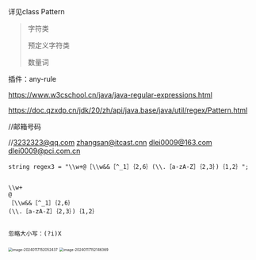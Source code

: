  详见class Pattern

> 字符类
>
> 预定义字符类
>
> 数量词

插件：any-rule



https://www.w3cschool.cn/java/java-regular-expressions.html

https://doc.qzxdp.cn/jdk/20/zh/api/java.base/java/util/regex/Pattern.html



//邮箱号码

//3232323@qq.com zhangsan@itcast.cnn dlei0009@163.com dlei0009@pci.com.cn

```
string regex3 = "\\w+@［\\w&&［^_1］｛2,6｝(\\.［a-zA-Z］｛2,3｝)｛1,2｝";


\\w+
@
［\\w&&［^_1］｛2,6｝
(\\.［a-zA-Z］｛2,3｝)｛1,2｝


忽略大小写：(?i)X
```

<img src="https://picgo172.oss-cn-qingdao.aliyuncs.com/img/image-20240117152052437.png" alt="image-20240117152052437" style="zoom:50%;" />

<img src="https://picgo172.oss-cn-qingdao.aliyuncs.com/img/image-20240117152146369.png" alt="image-20240117152146369" style="zoom:50%;" />

